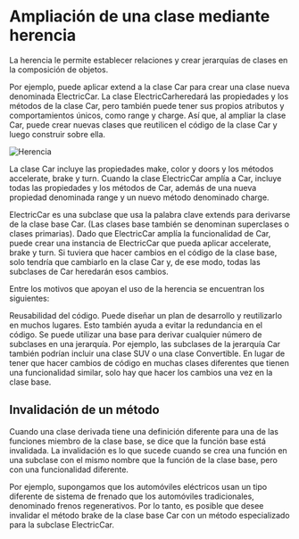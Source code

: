 # Ampliación de una clase mediante herencia

La herencia le permite establecer relaciones y crear jerarquías de clases en la composición de objetos.

Por ejemplo, puede aplicar extend a la clase Car para crear una clase nueva denominada ElectricCar. La clase ElectricCarheredará las propiedades y los métodos de la clase Car, pero también puede tener sus propios atributos y comportamientos únicos, como range y charge. Así que, al ampliar la clase Car, puede crear nuevas clases que reutilicen el código de la clase Car y luego construir sobre ella.

<img src="https://learn.microsoft.com/es-mx/training/modules/typescript-declare-instantiate-classes/media/m05-car-class.png" alt="Herencia">

La clase Car incluye las propiedades make, color y doors y los métodos accelerate, brake y turn. Cuando la clase ElectricCar amplía a Car, incluye todas las propiedades y los métodos de Car, además de una nueva propiedad denominada range y un nuevo método denominado charge.

ElectricCar es una subclase que usa la palabra clave extends para derivarse de la clase base Car. (Las clases base también se denominan superclases o clases primarias). Dado que ElectricCar amplía la funcionalidad de Car, puede crear una instancia de ElectricCar que pueda aplicar accelerate, brake y turn. Si tuviera que hacer cambios en el código de la clase base, solo tendría que cambiarlo en la clase Car y, de ese modo, todas las subclases de Car heredarán esos cambios.

Entre los motivos que apoyan el uso de la herencia se encuentran los siguientes:

Reusabilidad del código. Puede diseñar un plan de desarrollo y reutilizarlo en muchos lugares. Esto también ayuda a evitar la redundancia en el código.
Se puede utilizar una base para derivar cualquier número de subclases en una jerarquía. Por ejemplo, las subclases de la jerarquía Car también podrían incluir una clase SUV o una clase Convertible.
En lugar de tener que hacer cambios de código en muchas clases diferentes que tienen una funcionalidad similar, solo hay que hacer los cambios una vez en la clase base.

## Invalidación de un método
Cuando una clase derivada tiene una definición diferente para una de las funciones miembro de la clase base, se dice que la función base está invalidada. La invalidación es lo que sucede cuando se crea una función en una subclase con el mismo nombre que la función de la clase base, pero con una funcionalidad diferente.

Por ejemplo, supongamos que los automóviles eléctricos usan un tipo diferente de sistema de frenado que los automóviles tradicionales, denominado frenos regenerativos. Por lo tanto, es posible que desee invalidar el método brake de la clase base Car con un método especializado para la subclase ElectricCar.
